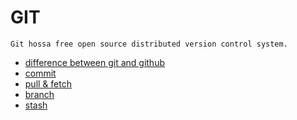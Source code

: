 # GIT
```
Git hossa free open source distributed version control system.
```
* [difference between git and github](docs/git.md#difference_between_git_and_github)
* [commit](docs/git.md#Commit)
* [pull & fetch](docs/git.md#pull--fetch)
* [branch](docs/git.md#branch)
* [stash](docs/git.md#stash)

